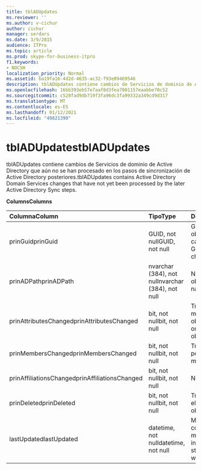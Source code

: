 ```yaml
---
title: tblADUpdates
ms.reviewer: ''
ms.author: v-cichur
author: cichur
manager: serdars
ms.date: 3/9/2015
audience: ITPro
ms.topic: article
ms.prod: skype-for-business-itpro
f1.keywords:
- NOCSH
localization_priority: Normal
ms.assetid: ba19fa16-4d2d-4635-ac32-f93e09469546
description: tblADUpdates contiene cambios de Servicios de dominio de Active Directory que aún no se han procesado en los pasos de sincronización de Active Directory posteriores.
ms.openlocfilehash: 16bb393eb57e7aaf8d3fea7001157eaabbe70c52
ms.sourcegitcommit: c528fad9db719f3fa96dc3fa99332a349cd9d317
ms.translationtype: MT
ms.contentlocale: es-ES
ms.lasthandoff: 01/12/2021
ms.locfileid: "49821390"
---
```

# <a name="tbladupdates"></a><span data-ttu-id="9037a-103">tblADUpdates</span><span class="sxs-lookup"><span data-stu-id="9037a-103">tblADUpdates</span></span>
 
<span data-ttu-id="9037a-104">tblADUpdates contiene cambios de Servicios de dominio de Active Directory que aún no se han procesado en los pasos de sincronización de Active Directory posteriores.</span><span class="sxs-lookup"><span data-stu-id="9037a-104">tblADUpdates contains Active Directory Domain Services changes that have not yet been processed by the later Active Directory Sync steps.</span></span>
  
<span data-ttu-id="9037a-105">**Columns**</span><span class="sxs-lookup"><span data-stu-id="9037a-105">**Columns**</span></span>

|<span data-ttu-id="9037a-106">**Columna**</span><span class="sxs-lookup"><span data-stu-id="9037a-106">**Column**</span></span>|<span data-ttu-id="9037a-107">**Tipo**</span><span class="sxs-lookup"><span data-stu-id="9037a-107">**Type**</span></span>|<span data-ttu-id="9037a-108">**Descripción**</span><span class="sxs-lookup"><span data-stu-id="9037a-108">**Description**</span></span>|
|:-----|:-----|:-----|
|<span data-ttu-id="9037a-109">prinGuid</span><span class="sxs-lookup"><span data-stu-id="9037a-109">prinGuid</span></span>  <br/> |<span data-ttu-id="9037a-110">GUID, not null</span><span class="sxs-lookup"><span data-stu-id="9037a-110">GUID, not null</span></span>  <br/> |<span data-ttu-id="9037a-111">GUID principal del objeto que ha cambiado.</span><span class="sxs-lookup"><span data-stu-id="9037a-111">Principal GUID of the object that changed.</span></span>  <br/> |
|<span data-ttu-id="9037a-112">prinADPath</span><span class="sxs-lookup"><span data-stu-id="9037a-112">prinADPath</span></span>  <br/> |<span data-ttu-id="9037a-113">nvarchar (384), not null</span><span class="sxs-lookup"><span data-stu-id="9037a-113">nvarchar (384), not null</span></span>  <br/> |<span data-ttu-id="9037a-114">Nombre distintivo del objeto.</span><span class="sxs-lookup"><span data-stu-id="9037a-114">Distinguished name of the object.</span></span>  <br/> |
|<span data-ttu-id="9037a-115">prinAttributesChanged</span><span class="sxs-lookup"><span data-stu-id="9037a-115">prinAttributesChanged</span></span>  <br/> |<span data-ttu-id="9037a-116">bit, not null</span><span class="sxs-lookup"><span data-stu-id="9037a-116">bit, not null</span></span>  <br/> |<span data-ttu-id="9037a-117">True si ha cambiado al menos un atributo del objeto.</span><span class="sxs-lookup"><span data-stu-id="9037a-117">True if at least one attribute of the object changed.</span></span>  <br/> |
|<span data-ttu-id="9037a-118">prinMembersChanged</span><span class="sxs-lookup"><span data-stu-id="9037a-118">prinMembersChanged</span></span>  <br/> |<span data-ttu-id="9037a-119">bit, not null</span><span class="sxs-lookup"><span data-stu-id="9037a-119">bit, not null</span></span>  <br/> |<span data-ttu-id="9037a-120">True si ha cambiado la pertenencia.</span><span class="sxs-lookup"><span data-stu-id="9037a-120">True if the membership changed.</span></span>  <br/> |
|<span data-ttu-id="9037a-121">prinAffiliationsChanged</span><span class="sxs-lookup"><span data-stu-id="9037a-121">prinAffiliationsChanged</span></span>  <br/> |<span data-ttu-id="9037a-122">bit, not null</span><span class="sxs-lookup"><span data-stu-id="9037a-122">bit, not null</span></span>  <br/> |<span data-ttu-id="9037a-123">No se usa.</span><span class="sxs-lookup"><span data-stu-id="9037a-123">Not used.</span></span>  <br/> |
|<span data-ttu-id="9037a-124">prinDeleted</span><span class="sxs-lookup"><span data-stu-id="9037a-124">prinDeleted</span></span>  <br/> |<span data-ttu-id="9037a-125">bit, not null</span><span class="sxs-lookup"><span data-stu-id="9037a-125">bit, not null</span></span>  <br/> |<span data-ttu-id="9037a-126">True si se ha eliminado el objeto.</span><span class="sxs-lookup"><span data-stu-id="9037a-126">True if the object was deleted.</span></span>  <br/> |
|<span data-ttu-id="9037a-127">lastUpdated</span><span class="sxs-lookup"><span data-stu-id="9037a-127">lastUpdated</span></span>  <br/> |<span data-ttu-id="9037a-128">datetime, not null</span><span class="sxs-lookup"><span data-stu-id="9037a-128">datetime, not null</span></span>  <br/> |<span data-ttu-id="9037a-129">Marca de tiempo correspondiente al momento en que se insertó la fila.</span><span class="sxs-lookup"><span data-stu-id="9037a-129">Time stamp of when the row was inserted.</span></span>  <br/> |
   

